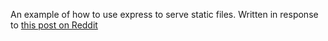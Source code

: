 An example of how to use express to serve static files. Written in response to
[this post on Reddit](https://www.reddit.com/r/webdev/comments/iuoddt/trying_to_display_an_image_with_express/)

